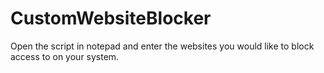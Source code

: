 # CustomWebsiteBlocker

Open the script in notepad and enter the websites you would like to block access to on your system.
